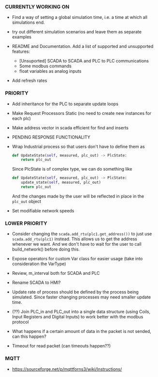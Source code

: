 ### CURRENTLY WORKING ON ###

- Find a way of setting a global simulation time, i.e. a time at which all simulations end.

- try out different simulation scenarios and leave them as separate examples

- README and Documentation. Add a list of supported and unsupported features:
    - [Unsuported] SCADA to SCADA and PLC to PLC communications
    - Some modbus commands
    - float variables as analog inputs

- Add refresh rates

### PRIORITY ###

- Add inheritance for the PLC to separate update loops

- Make Request Processors Static (no need to create new instances for each plc)

- Make address vector in scada efficient for find and inserts

- PENDING RESPONSE FUNCTIONALITY

- Wrap Industrial process so that users don't have to define them as
    ```python
    def UpdateState(self, measured, plc_out) -> PlcState:
        return plc_out
    ```
  Since PlcState is of complex type, we can do something like
    ```python
    def UpdateState(self, measured, plc_out) -> PlcState:
        update_state(self, measured, plc_out)
        return plc_out
    ```
  And the changes made by the user will be reflected in place in the ```plc_out``` object

- Set modifiable network speeds

### LOWER PRIORITY ###

- Consider changing the ```scada.add_rtu(plc1.get_address())``` to just use ```scada.add_rtu(plc1)``` instead. This allows us to get the address whenever we want. And we don't have to wait for the user to call build_network() before doing this.

- Expose operators for custom Var class for easier usage (take into consideration the VarType)

- Review, m_interval both for SCADA and PLC

- Rename SCADA to HMI?

- Update rate of process should be defined by the process being simulated. Since faster changing processes may need smaller update time.

- (??) Join PLC_in and PLC_out into a single data structure (using Coils, Input Registers and Digital Inputs) to work better with the modbus protocol

- What happens if a certain amount of data in the packet is not sended, can this happen?

- Timeout for read packet (can timeouts happen??)

### MQTT ###

- https://sourceforge.net/p/mqttforns3/wiki/Instructions/

